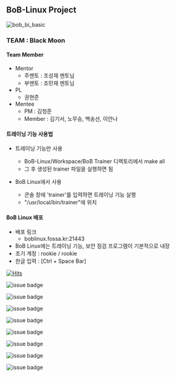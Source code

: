 ## BoB-Linux Project
![bob_bi_basic](https://user-images.githubusercontent.com/67176669/91658741-dccce200-eb05-11ea-8cd4-6dc2c08cc8f9.jpg)
### TEAM : Black Moon
#### Team Member
- Mentor
  - 주멘토 : 조성재 멘토님
  - 부멘토 : 조민재 멘토님
- PL
  - 권현준
- Mentee
  - PM : 김청준
  - Member : 김기서, 노무승, 백송선, 이안나

#### 트레이닝 기능 사용법
- 트레이닝 기능만 사용
  - BoB-Linux/Workspace/BoB Trainer 디렉토리에서 make all
  - 그 후 생성된 trainer 파일을 실행하면 됨
  
- BoB Linux에서 사용
  - 콘솔 창에 'trainer'를 입력하면 트레이닝 기능 실행
  - \"/usr/local/bin/trainer\"에 위치
 
 #### BoB Linux 배포
 - 배포 링크
   - boblinux.fossa.kr:21443
 - BoB Linux에는 트레이닝 기능, 보안 점검 프로그램이 기본적으로 내장
 - 초기 계정 : rookie / rookie
 - 한글 입력 : [Ctrl + Space Bar]


<!-- 방문자 수 -->
[![Hits](https://hits.seeyoufarm.com/api/count/incr/badge.svg?url=https%3A%2F%2Fgithub.com%2Fblack6765%2FBoB-Linux&count_bg=%231E1F1D&title_bg=%23555555&icon=github.svg&icon_color=%230B0A0A&title=number+of+visitors&edge_flat=false)](https://hits.seeyoufarm.com)

<!-- 사용 언어 수 -->
![issue badge](https://img.shields.io/github/languages/count/black6765/BoB-Linux?color=black&label=language%20used)

<!-- 최다빈도 언어 -->
![issue badge](https://img.shields.io/github/languages/top/black6765/BoB-Linux?color=black&logoColor=black)

<!-- forks -->
![issue badge](https://img.shields.io/github/forks/black6765/BoB-Linux?color=black&logo=github&logoColor=black)

<!-- stars -->
![issue badge](https://img.shields.io/github/stars/black6765/BoB-Linux?color=black&logo=github&logoColor=black)

<!-- weekly commit -->
![issue badge](https://img.shields.io/github/commit-activity/w/black6765/BoB-Linux?color=black&label=weekly%20commit%20activity&logo=github&logoColor=black)

<!-- 깃헙 레포 코드 용량 -->
![issue badge](https://img.shields.io/github/languages/code-size/black6765/BoB-Linux?color=black&logo=github&logoColor=black)

<!-- 깃헙 레포 용량 -->
![issue badge](https://img.shields.io/github/repo-size/black6765/BoB-Linux?color=black&logo=github&logoColor=black)

<!-- 파일 개수 -->
![issue badge](https://img.shields.io/github/directory-file-count/black6765/BoB-Linux?color=black&label=number%20of%20file&logo=github&logoColor=black)

